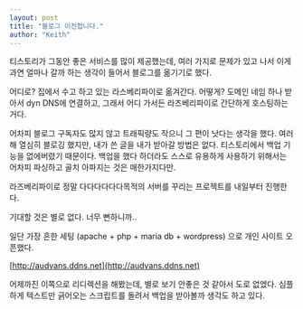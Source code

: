 ```yaml
---
layout: post
title: "블로그 이전합니다."
author: "Keith"
---
```



티스토리가 그동안 좋은 서비스를 많이 제공했는데, 여러 가지로 문제가 있고 나서 이게 과연 얼마나 갈까 하는 생각이 들어서 블로그를 옮기기로 했다. 




어디로? 집에서 수고 하고 있는 라스베리파이로 옮겨간다. 어떻게? 도메인 네임 하나 받아서 dyn DNS에 연결하고, 그래서 어디 가서든 라즈베리파이로 간단하게 호스팅하는 거다. 




어차피 블로그 구독자도 많지 않고 트래픽량도 작으니 그 편이 낫다는 생각을 했다. 여러 해 열심히 블로깅 했지만, 내가 쓴 글을 내가 받아갈 방법은 없다. 티스토리에서 백업 기능을 없에버렸기 때문이다. 백업을 했다 하더라도 스스로 유용하게 사용하기 위해서는 어차피 파싱하고 골치 아파지는 것은 매한가지다만.




라즈베리파이로 정말 다다다다다다목적의 서버를 꾸리는 프로젝트를 내일부터 진행한다.




기대할 것은 별로 없다. 너무 뻔하니까..




일단 가장 흔한 세팅 (apache + php + maria db + wordpress) 으로 개인 사이트 오픈했다. 




[http://audvans.ddns.net](http://audvans.ddns.net)





어제까진 이쪽으로 리디렉션을 해봤는데, 별로 보기 안좋은 것 같아서 도로 없엤다. 심플하게 텍스트만 긁어오는 스크립트를 돌려서 백업을 받아볼까 생각도 하고 있다.








